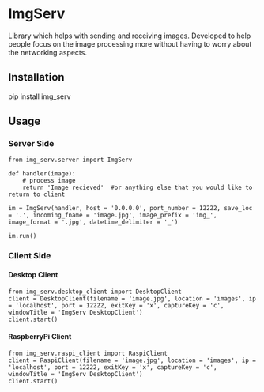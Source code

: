 # ImgServ

Library which helps with sending and receiving images. Developed to help people focus on the image processing more without having to worry about the networking aspects.

## Installation 

pip install img_serv

## Usage

### Server Side
```
from img_serv.server import ImgServ

def handler(image):
    # process image
    return 'Image recieved'  #or anything else that you would like to return to client

im = ImgServ(handler, host = '0.0.0.0', port_number = 12222, save_loc = '.', incoming_fname = 'image.jpg', image_prefix = 'img_', image_format = '.jpg', datetime_delimiter = '_')

im.run()
```

### Client Side 

#### Desktop Client 
```
from img_serv.desktop_client import DesktopClient
client = DesktopClient(filename = 'image.jpg', location = 'images', ip = 'localhost', port = 12222, exitKey = 'x', captureKey = 'c', windowTitle = 'ImgServ DesktopClient')
client.start()
```

#### RaspberryPi Client 
```
from img_serv.raspi_client import RaspiClient
client = RaspiClient(filename = 'image.jpg', location = 'images', ip = 'localhost', port = 12222, exitKey = 'x', captureKey = 'c', windowTitle = 'ImgServ DesktopClient')
client.start()
```
